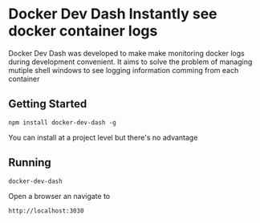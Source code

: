 # Docker Dev Dash Instantly see docker container logs

Docker Dev Dash was developed to make make monitoring docker logs during development convenient. It aims to solve the problem of managing mutiple shell windows to see logging information comming from each container

## Getting Started

````
npm install docker-dev-dash -g
````

You can install at a project level but there's no advantage

## Running

````
docker-dev-dash
````

Open a browser an navigate to

````
http://localhost:3030
````

